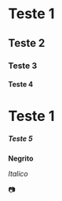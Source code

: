 # Teste 1

## Teste 2

### Teste 3

#### Teste 4

# Teste 1

##### Teste 5



**Negrito**

_Italico_

:camera:
